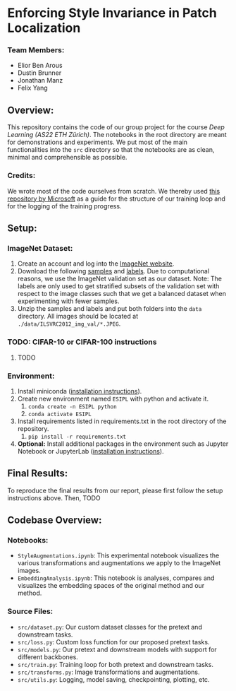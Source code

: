 # Enforcing Style Invariance in Patch Localization
### Team Members:
* Elior Ben Arous
* Dustin Brunner
* Jonathan Manz
* Felix Yang



## Overview:
This repository contains the code of our group project for the course *Deep Learning (AS22 ETH Zürich)*. The notebooks in the root directory are meant for demonstrations and experiments. We put most of the main functionalities into the `src` directory so that the notebooks are as clean, minimal and comprehensible as possible.

### Credits:
We wrote most of the code ourselves from scratch. We thereby used [this repository by Microsoft](https://github.com/microsoft/human-pose-estimation.pytorch) as a guide for the structure of our training loop and for the logging of the training progress.


## Setup:
### ImageNet Dataset:
1. Create an account and log into the [ImageNet website](https://image-net.org/index.php).
2. Download the following [samples](https://image-net.org/data/ILSVRC/2012/ILSVRC2012_img_val.tar) and [labels](https://image-net.org/data/ILSVRC/2012/ILSVRC2012_devkit_t12.tar.gz). Due to computational reasons, we use the ImageNet validation set as our dataset. Note: The labels are only used to get stratified subsets of the validation set with respect to the image classes such that we get a balanced dataset when experimenting with fewer samples.
3. Unzip the samples and labels and put both folders into the `data` directory. All images should be located at `./data/ILSVRC2012_img_val/*.JPEG`.

### TODO: CIFAR-10 or CIFAR-100 instructions
1. TODO

### Environment:
1. Install miniconda ([installation instructions](https://docs.conda.io/projects/conda/en/latest/user-guide/install/index.html)).
2. Create new environment named `ESIPL` with python and activate it.
   1. `conda create -n ESIPL python`
   2. `conda activate ESIPL`
3. Install requirements listed in requirements.txt in the root directory of the repository.
   1. `pip install -r requirements.txt`
4. **Optional:** Install additional packages in the environment such as Jupyter Notebook or JupyterLab ([installation instructions](https://jupyter.org/install)).


## Final Results:
To reproduce the final results from our report, please first follow the setup instructions above. Then, TODO




## Codebase Overview: 
### Notebooks:
* `StyleAugmentations.ipynb`: This experimental notebook visualizes the various transformations and augmentations we apply to the ImageNet images.
* `EmbeddingAnalysis.ipynb`: This notebook is analyses, compares and visualizes the embedding spaces of the original method and our method.

### Source Files:
* `src/dataset.py`: Our custom dataset classes for the pretext and downstream tasks.
* `src/loss.py`: Custom loss function for our proposed pretext tasks.
* `src/models.py`: Our pretext and downstream models with support for different backbones.
* `src/train.py`: Training loop for both pretext and downstream tasks.
* `src/transforms.py`: Image transformations and augmentations.
* `src/utils.py`: Logging, model saving, checkpointing, plotting, etc.